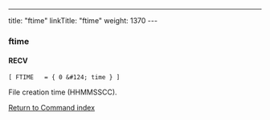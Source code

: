 ---
title: "ftime"
linkTitle: "ftime"
weight: 1370
---<span id="ftime"></span>

### ftime

#### RECV

`[ FTIME   = { 0 &#124; time } ]`

File creation time (HHMMSSCC).

[Return to Command index](../../)

 
